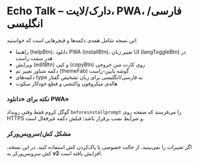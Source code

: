 # Echo Talk – دارک/لایت، PWA، فارسی/انگلیسی
این نسخه شامل همه‌ی دکمه‌ها و فیچرهایی است که خواستید:
- راهنما (helpBtn)، دانلود PWA (installBtn)، تغییر زبان UI (langToggleBtn) در هدر سمت راست
- ویرایش (editBtn) و کپی (copyBtn) روی کارت متن خروجی
- دکمه شناور تغییر تم (themeFab) گوشه پایین-راست
- دکمه‌های type به فارسی/انگلیسی برای زبان تشخیص گفتار
- هاله‌ی میکروفون واکنشی و قطع خودکار سکوت

### نکته برای «دانلود PWA»
گوگل کروم فقط وقتی رویداد `beforeinstallprompt` را می‌فرستد که صفحه روی HTTPS و شرایط نصب برقرار باشد؛ قبلش دکمه غیرفعال است.

### مشکل کش/سرویس‌ورکر
اگر تغییرات را نمی‌بینید، از حالت خصوصی یا پاک‌کردن کش استفاده کنید. در این نسخه، کش سرویس‌ورکر به **v2** افزایش یافته است.
